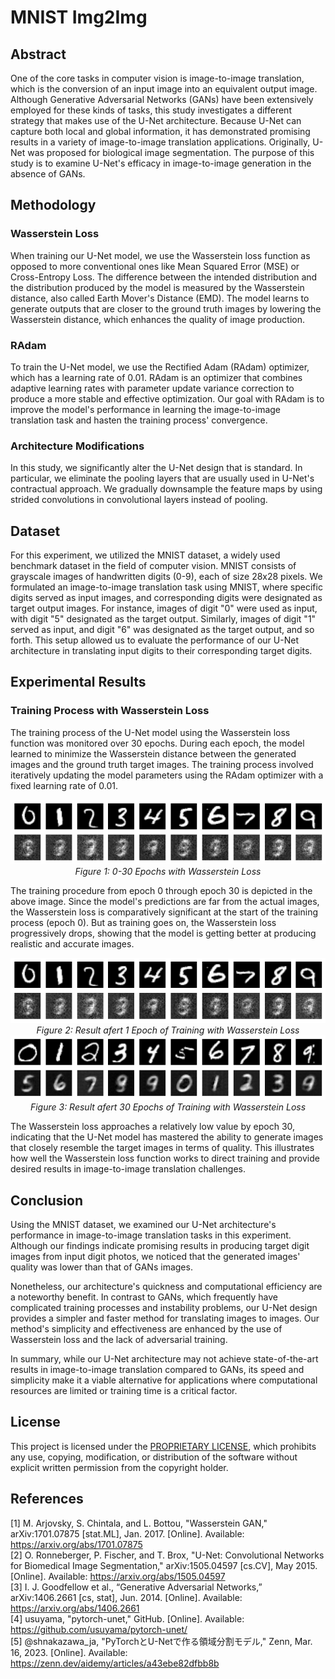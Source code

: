 # MNIST Img2Img

## Abstract

One of the core tasks in computer vision is image-to-image translation, which is the conversion of an input image into an equivalent output image. Although Generative Adversarial Networks (GANs) have been extensively employed for these kinds of tasks, this study investigates a different strategy that makes use of the U-Net architecture. Because U-Net can capture both local and global information, it has demonstrated promising results in a variety of image-to-image translation applications. Originally, U-Net was proposed for biological image segmentation. The purpose of this study is to examine U-Net's efficacy in image-to-image generation in the absence of GANs.

## Methodology

### Wasserstein Loss

When training our U-Net model, we use the Wasserstein loss function as opposed to more conventional ones like Mean Squared Error (MSE) or Cross-Entropy Loss. The difference between the intended distribution and the distribution produced by the model is measured by the Wasserstein distance, also called Earth Mover's Distance (EMD). The model learns to generate outputs that are closer to the ground truth images by lowering the Wasserstein distance, which enhances the quality of image production.

### RAdam

To train the U-Net model, we use the Rectified Adam (RAdam) optimizer, which has a learning rate of 0.01. RAdam is an optimizer that combines adaptive learning rates with parameter update variance correction to produce a more stable and effective optimization. Our goal with RAdam is to improve the model's performance in learning the image-to-image translation task and hasten the training process' convergence.

### Architecture Modifications

In this study, we significantly alter the U-Net design that is standard. In particular, we eliminate the pooling layers that are usually used in U-Net's contractual approach. We gradually downsample the feature maps by using strided convolutions in convolutional layers instead of pooling.

## Dataset

For this experiment, we utilized the MNIST dataset, a widely used benchmark dataset in the field of computer vision. MNIST consists of grayscale images of handwritten digits (0-9), each of size 28x28 pixels. We formulated an image-to-image translation task using MNIST, where specific digits served as input images, and corresponding digits were designated as target output images. For instance, images of digit "0" were used as input, with digit "5" designated as the target output. Similarly, images of digit "1" served as input, and digit "6" was designated as the target output, and so forth. This setup allowed us to evaluate the performance of our U-Net architecture in translating input digits to their corresponding target digits.

## Experimental Results

### Training Process with Wasserstein Loss

The training process of the U-Net model using the Wasserstein loss function was monitored over 30 epochs. During each epoch, the model learned to minimize the Wasserstein distance between the generated images and the ground truth target images. The training process involved iteratively updating the model parameters using the RAdam optimizer with a fixed learning rate of 0.01.

<div align="center">
    <img src="./assets/w_loss_30_train.gif" />
    <i>Figure 1: 0-30 Epochs with Wasserstein Loss</i>
</div>

The training procedure from epoch 0 through epoch 30 is depicted in the above image. Since the model's predictions are far from the actual images, the Wasserstein loss is comparatively significant at the start of the training process (epoch 0). But as training goes on, the Wasserstein loss progressively drops, showing that the model is getting better at producing realistic and accurate images.

<div align="center">
    <img src="./assets/w_loss_1_train.png" />
    <i>Figure 2: Result afert 1 Epoch of Training with Wasserstein Loss</i>
</div>

<div align="center">
    <img src="./assets/w_loss_30_train.png" />
    <i>Figure 3: Result afert 30 Epochs of Training with Wasserstein Loss</i>
</div>

The Wasserstein loss approaches a relatively low value by epoch 30, indicating that the U-Net model has mastered the ability to generate images that closely resemble the target images in terms of quality. This illustrates how well the Wasserstein loss function works to direct training and provide desired results in image-to-image translation challenges.

## Conclusion

Using the MNIST dataset, we examined our U-Net architecture's performance in image-to-image translation tasks in this experiment. Although our findings indicate promising results in producing target digit images from input digit photos, we noticed that the generated images' quality was lower than that of GANs images.

Nonetheless, our architecture's quickness and computational efficiency are a noteworthy benefit. In contrast to GANs, which frequently have complicated training processes and instability problems, our U-Net design provides a simpler and faster method for translating images to images. Our method's simplicity and effectiveness are enhanced by the use of Wasserstein loss and the lack of adversarial training.

In summary, while our U-Net architecture may not achieve state-of-the-art results in image-to-image translation compared to GANs, its speed and simplicity make it a viable alternative for applications where computational resources are limited or training time is a critical factor.

## License

This project is licensed under the [PROPRIETARY LICENSE](https://github.com/91d906h4/MNIST-Img2Img/blob/main/LICENSE), which prohibits any use, copying, modification, or distribution of the software without explicit written permission from the copyright holder.

## References

[1] M. Arjovsky, S. Chintala, and L. Bottou, "Wasserstein GAN," arXiv:1701.07875 [stat.ML], Jan. 2017. [Online]. Available: https://arxiv.org/abs/1701.07875<br />
[2] O. Ronneberger, P. Fischer, and T. Brox, "U-Net: Convolutional Networks for Biomedical Image Segmentation," arXiv:1505.04597 [cs.CV], May 2015. [Online]. Available: https://arxiv.org/abs/1505.04597<br />
[3] I. J. Goodfellow et al., “Generative Adversarial Networks,” arXiv:1406.2661 [cs, stat], Jun. 2014. [Online]. Available: https://arxiv.org/abs/1406.2661<br />
[4] usuyama, "pytorch-unet," GitHub. [Online]. Available: https://github.com/usuyama/pytorch-unet/<br />
[5] @shnakazawa_ja, "PyTorchとU-Netで作る領域分割モデル," Zenn, Mar. 16, 2023. [Online]. Available: https://zenn.dev/aidemy/articles/a43ebe82dfbb8b
